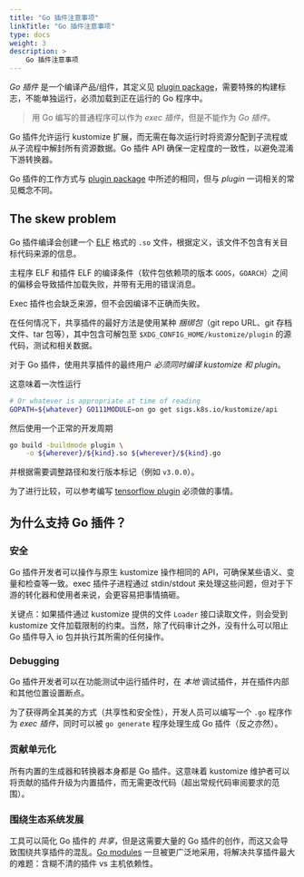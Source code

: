 ```yaml
---
title: "Go 插件注意事项"
linkTitle: "Go 插件注意事项"
type: docs
weight: 3
description: >
    Go 插件注意事项
---
```


[plugin package]: https://golang.org/pkg/plugin
[Go modules]: https://github.com/golang/go/wiki/Modules
[ELF]: https://en.wikipedia.org/wiki/Executable_and_Linkable_Format
[tensorflow plugin]: https://www.tensorflow.org/guide/extend/op

_Go 插件_ 是一个编译产品/组件，其定义见 [plugin package]，需要特殊的构建标志，不能单独运行，必须加载到正在运行的 Go 程序中。

> 用 Go 编写的普通程序可以作为 _exec 插件_，但是不能作为 _Go 插件_。

Go 插件允许运行 kustomize 扩展，而无需在每次运行时将资源分配到子流程或从子流程中解封所有资源数据。Go 插件 API 确保一定程度的一致性，以避免混淆下游转换器。

Go 插件的工作方式与 [plugin package] 中所述的相同，但与 _plugin_ 一词相关的常见概念不同。

## The skew problem

Go 插件编译会创建一个 [ELF] 格式的 `.so` 文件，根据定义，该文件不包含有关目标代码来源的信息。

主程序 ELF 和插件 ELF 的编译条件（软件包依赖项的版本 `GOOS`，`GOARCH`）之间的偏移会导致插件加载失败，并带有无用的错误消息。

Exec 插件也会缺乏来源，但不会因编译不正确而失败。

在任何情况下，共享插件的最好方法是使用某种 _捆绑包_（git repo URL、git 存档文件、tar 包等），其中包含可解包至 `$XDG_CONFIG_HOME/kustomize/plugin` 的源代码，测试和相关数据。

对于 Go 插件，使用共享插件的最终用户 _必须同时编译 kustomize 和 plugin_。

这意味着一次性运行

```bash
# Or whatever is appropriate at time of reading
GOPATH=${whatever} GO111MODULE=on go get sigs.k8s.io/kustomize/api
```

然后使用一个正常的开发周期

```bash
go build -buildmode plugin \
    -o ${wherever}/${kind}.so ${wherever}/${kind}.go
```

并根据需要调整路径和发行版本标记（例如 `v3.0.0`）。

为了进行比较，可以参考编写 [tensorflow plugin] 必须做的事情。

## 为什么支持 Go 插件？

### 安全

Go 插件开发者可以操作与原生 kustomize 操作相同的 API，可确保某些语义、变量和检查等一致。exec 插件子进程通过 stdin/stdout 来处理这些问题，但对于下游的转化器和使用者来说，会更容易把事情搞砸。

关键点：如果插件通过 kustomize 提供的文件 `Loader` 接口读取文件，则会受到 kustomize 文件加载限制的约束。当然，除了代码审计之外，没有什么可以阻止 Go 插件导入 io 包并执行其所需的任何操作。

### Debugging

Go 插件开发者可以在功能测试中运行插件时，在 _本地_ 调试插件，并在插件内部和其他位置设置断点。

为了获得两全其美的方式（共享性和安全性），开发人员可以编写一个 `.go` 程序作为 _exec 插件_，同时可以被 `go generate` 程序处理生成 Go 插件（反之亦然）。

### 贡献单元化

所有内置的生成器和转换器本身都是 Go 插件。这意味着 kustomize 维护者可以将贡献的插件升级为内置插件，而无需更改代码（超出常规代码审阅要求的范围）。

### 围绕生态系统发展

工具可以简化 Go 插件的 _共享_，但是这需要大量的 Go 插件的创作，而这又会导致围绕共享插件的混乱。[Go modules] 一旦被更广泛地采用，将解决共享插件最大的难题：含糊不清的插件 vs 主机依赖性。
